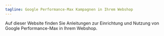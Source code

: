 ```yaml
---
tagline: Google Performance-Max Kampagnen in Ihrem Webshop
---
```


Auf dieser Website finden Sie Anleitungen zur Einrichtung und Nutzung von Google Performance-Max in Ihrem Webshop.
